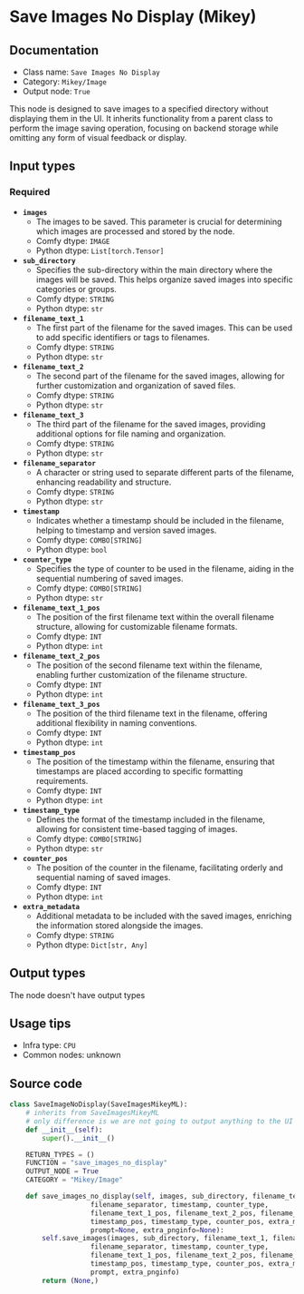 # Save Images No Display (Mikey)
## Documentation
- Class name: `Save Images No Display`
- Category: `Mikey/Image`
- Output node: `True`

This node is designed to save images to a specified directory without displaying them in the UI. It inherits functionality from a parent class to perform the image saving operation, focusing on backend storage while omitting any form of visual feedback or display.
## Input types
### Required
- **`images`**
    - The images to be saved. This parameter is crucial for determining which images are processed and stored by the node.
    - Comfy dtype: `IMAGE`
    - Python dtype: `List[torch.Tensor]`
- **`sub_directory`**
    - Specifies the sub-directory within the main directory where the images will be saved. This helps organize saved images into specific categories or groups.
    - Comfy dtype: `STRING`
    - Python dtype: `str`
- **`filename_text_1`**
    - The first part of the filename for the saved images. This can be used to add specific identifiers or tags to filenames.
    - Comfy dtype: `STRING`
    - Python dtype: `str`
- **`filename_text_2`**
    - The second part of the filename for the saved images, allowing for further customization and organization of saved files.
    - Comfy dtype: `STRING`
    - Python dtype: `str`
- **`filename_text_3`**
    - The third part of the filename for the saved images, providing additional options for file naming and organization.
    - Comfy dtype: `STRING`
    - Python dtype: `str`
- **`filename_separator`**
    - A character or string used to separate different parts of the filename, enhancing readability and structure.
    - Comfy dtype: `STRING`
    - Python dtype: `str`
- **`timestamp`**
    - Indicates whether a timestamp should be included in the filename, helping to timestamp and version saved images.
    - Comfy dtype: `COMBO[STRING]`
    - Python dtype: `bool`
- **`counter_type`**
    - Specifies the type of counter to be used in the filename, aiding in the sequential numbering of saved images.
    - Comfy dtype: `COMBO[STRING]`
    - Python dtype: `str`
- **`filename_text_1_pos`**
    - The position of the first filename text within the overall filename structure, allowing for customizable filename formats.
    - Comfy dtype: `INT`
    - Python dtype: `int`
- **`filename_text_2_pos`**
    - The position of the second filename text within the filename, enabling further customization of the filename structure.
    - Comfy dtype: `INT`
    - Python dtype: `int`
- **`filename_text_3_pos`**
    - The position of the third filename text in the filename, offering additional flexibility in naming conventions.
    - Comfy dtype: `INT`
    - Python dtype: `int`
- **`timestamp_pos`**
    - The position of the timestamp within the filename, ensuring that timestamps are placed according to specific formatting requirements.
    - Comfy dtype: `INT`
    - Python dtype: `int`
- **`timestamp_type`**
    - Defines the format of the timestamp included in the filename, allowing for consistent time-based tagging of images.
    - Comfy dtype: `COMBO[STRING]`
    - Python dtype: `str`
- **`counter_pos`**
    - The position of the counter in the filename, facilitating orderly and sequential naming of saved images.
    - Comfy dtype: `INT`
    - Python dtype: `int`
- **`extra_metadata`**
    - Additional metadata to be included with the saved images, enriching the information stored alongside the images.
    - Comfy dtype: `STRING`
    - Python dtype: `Dict[str, Any]`
## Output types
The node doesn't have output types
## Usage tips
- Infra type: `CPU`
- Common nodes: unknown


## Source code
```python
class SaveImageNoDisplay(SaveImagesMikeyML):
    # inherits from SaveImagesMikeyML
    # only difference is we are not going to output anything to the UI
    def __init__(self):
        super().__init__()

    RETURN_TYPES = ()
    FUNCTION = "save_images_no_display"
    OUTPUT_NODE = True
    CATEGORY = "Mikey/Image"

    def save_images_no_display(self, images, sub_directory, filename_text_1, filename_text_2, filename_text_3,
                    filename_separator, timestamp, counter_type,
                    filename_text_1_pos, filename_text_2_pos, filename_text_3_pos,
                    timestamp_pos, timestamp_type, counter_pos, extra_metadata,
                    prompt=None, extra_pnginfo=None):
        self.save_images(images, sub_directory, filename_text_1, filename_text_2, filename_text_3,
                    filename_separator, timestamp, counter_type,
                    filename_text_1_pos, filename_text_2_pos, filename_text_3_pos,
                    timestamp_pos, timestamp_type, counter_pos, extra_metadata,
                    prompt, extra_pnginfo)
        return (None,)

```
